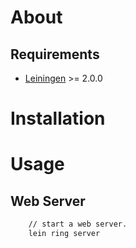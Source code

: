 

# About

## Requirements
* [Leiningen](https://github.com/technomancy/leiningen) >= 2.0.0

# Installation

# Usage

## Web Server
```bash
    // start a web server.
    lein ring server
```